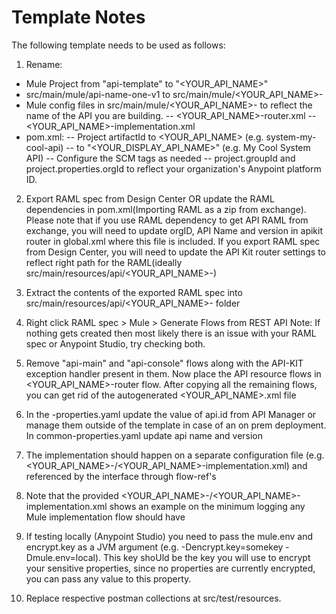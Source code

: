 # Template Notes

The following template needs to be used as follows:

1. Rename:
- Mule Project from "api-template" to "<YOUR_API_NAME>"
- src/main/mule/api-name-one-v1 to src/main/mule/<YOUR_API_NAME>-<VERSION>
- Mule config files in src/main/mule/<YOUR_API_NAME>-<VERSION> to reflect the name of the API you are building.
    -- <YOUR_API_NAME>-router.xml
	-- <YOUR_API_NAME>-implementation.xml
- pom.xml:
	-- Project artifactId to <YOUR_API_NAME> (e.g. system-my-cool-api)
	-- <name></name> to "<YOUR_DISPLAY_API_NAME>" (e.g. My Cool System API)
	-- Configure the SCM tags as needed
	-- project.groupId and project.properties.orgId to reflect your organization's Anypoint platform ID. 

2. Export RAML spec from Design Center OR update the RAML dependencies in pom.xml(Importing RAML as a zip from exchange). Please note that if you 
use RAML dependency to get API RAML from exchange, you will need to update orgID, API Name and version in apikit router in global.xml where this file is included. 
If you export RAML spec from Design Center, you will need to update the API Kit router settings to reflect
right path for the RAML(ideally src/main/resources/api/<YOUR_API_NAME>-<VERSION>)

3. Extract the contents of the exported RAML spec into src/main/resources/api/<YOUR_API_NAME>-<VERSION> folder

4. Right click RAML spec > Mule > Generate Flows from REST API
   Note: If nothing gets created then most likely there is an issue with your RAML spec or Anypoint Studio, try checking both.

5. Remove "api-main" and "api-console" flows along with the API-KIT exception handler present in them. Now place the API resource flows in <YOUR_API_NAME>-router flow. After copying all the remaining flows, you can get rid of the autogenerated <YOUR_API_NAME>.xml file 

6. In the <environment>-properties.yaml update the value of api.id from API Manager or manage them outside of the template in case of an on prem deployment. In common-properties.yaml update api name and version

7. The implementation should happen on a separate configuration file (e.g. <YOUR_API_NAME>-<VERSION>/<YOUR_API_NAME>-implementation.xml) and referenced by the interface through flow-ref's

9. Note that the provided <YOUR_API_NAME>-<ROUTER>/<YOUR_API_NAME>-implementation.xml shows an example on the minimum logging any Mule implementation flow should have

11. If testing locally (Anypoint Studio) you need to pass the mule.env and encrypt.key as a JVM argument (e.g. -Dencrypt.key=somekey -Dmule.env=local).
This key shoUld be the key you will use to encrypt your sensitive properties, since no properties are currently encrypted, you can pass any value to this property.

13. Replace respective postman collections at src/test/resources.

